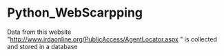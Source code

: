 # Python_WebScarpping
Data from this website "http://www.irdaonline.org/PublicAccess/AgentLocator.aspx " is collected and stored in a database
